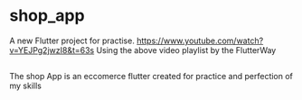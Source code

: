 # shop_app

A new Flutter project for practise.
https://www.youtube.com/watch?v=YEJPg2jwzI8&t=63s
Using the above video playlist by the FlutterWay

## 

The shop App is an eccomerce flutter created for practice and perfection of my skills
